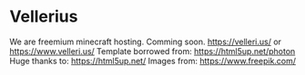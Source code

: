 # Vellerius
We are freemium minecraft hosting.
Comming soon. https://velleri.us/ or https://www.velleri.us/
Template borrowed from: https://html5up.net/photon
Huge thanks to: https://html5up.net/
Images from: 
https://www.freepik.com/
